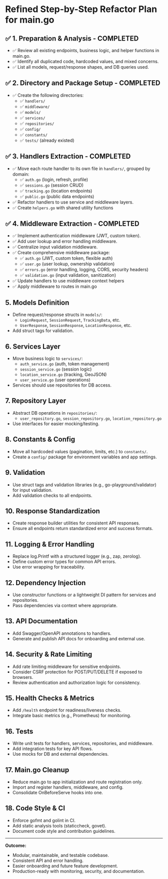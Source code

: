 # Refined Step-by-Step Refactor Plan for main.go

## ✅ 1. Preparation & Analysis - COMPLETED
- ✅ Review all existing endpoints, business logic, and helper functions in main.go.
- ✅ Identify all duplicated code, hardcoded values, and mixed concerns.
- ✅ List all models, request/response shapes, and DB queries used.

## ✅ 2. Directory and Package Setup - COMPLETED
- ✅ Create the following directories:
  - ✅ `handlers/`
  - ✅ `middleware/`
  - ✅ `models/`
  - ✅ `services/`
  - ✅ `repositories/`
  - ✅ `config/`
  - ✅ `constants/`
  - ✅ `tests/` (already existed)

## ✅ 3. Handlers Extraction - COMPLETED
- ✅ Move each route handler to its own file in `handlers/`, grouped by domain:
  - ✅ `auth.go` (login, refresh, profile)
  - ✅ `sessions.go` (session CRUD)
  - ✅ `tracking.go` (location endpoints)
  - ✅ `public.go` (public data endpoints)
- ✅ Refactor handlers to use service and middleware layers.
- ✅ Create `helpers.go` with shared utility functions

## ✅ 4. Middleware Extraction - COMPLETED
- ✅ Implement authentication middleware (JWT, custom token).
- ✅ Add user lookup and error handling middleware.
- ✅ Centralize input validation middleware.
- ✅ Create comprehensive middleware package:
  - ✅ `auth.go` (JWT, custom token, flexible auth)
  - ✅ `user.go` (user lookup, ownership validation)
  - ✅ `errors.go` (error handling, logging, CORS, security headers)
  - ✅ `validation.go` (input validation, sanitization)
- ✅ Update handlers to use middleware context helpers
- ✅ Apply middleware to routes in main.go

## 5. Models Definition
- Define request/response structs in `models/`:
  - `LoginRequest`, `SessionRequest`, `TrackingData`, etc.
  - `UserResponse`, `SessionResponse`, `LocationResponse`, etc.
- Add struct tags for validation.

## 6. Services Layer
- Move business logic to `services/`:
  - `auth_service.go` (auth, token management)
  - `session_service.go` (session logic)
  - `location_service.go` (tracking, GeoJSON)
  - `user_service.go` (user operations)
- Services should use repositories for DB access.

## 7. Repository Layer
- Abstract DB operations in `repositories/`:
  - `user_repository.go`, `session_repository.go`, `location_repository.go`
- Use interfaces for easier mocking/testing.

## 8. Constants & Config
- Move all hardcoded values (pagination, limits, etc.) to `constants/`.
- Create a `config/` package for environment variables and app settings.

## 9. Validation
- Use struct tags and validation libraries (e.g., go-playground/validator) for input validation.
- Add validation checks to all endpoints.

## 10. Response Standardization
- Create response builder utilities for consistent API responses.
- Ensure all endpoints return standardized error and success formats.

## 11. Logging & Error Handling
- Replace log.Printf with a structured logger (e.g., zap, zerolog).
- Define custom error types for common API errors.
- Use error wrapping for traceability.

## 12. Dependency Injection
- Use constructor functions or a lightweight DI pattern for services and repositories.
- Pass dependencies via context where appropriate.

## 13. API Documentation
- Add Swagger/OpenAPI annotations to handlers.
- Generate and publish API docs for onboarding and external use.

## 14. Security & Rate Limiting
- Add rate limiting middleware for sensitive endpoints.
- Consider CSRF protection for POST/PUT/DELETE if exposed to browsers.
- Review authentication and authorization logic for consistency.

## 15. Health Checks & Metrics
- Add `/health` endpoint for readiness/liveness checks.
- Integrate basic metrics (e.g., Prometheus) for monitoring.

## 16. Tests
- Write unit tests for handlers, services, repositories, and middleware.
- Add integration tests for key API flows.
- Use mocks for DB and external dependencies.

## 17. Main.go Cleanup
- Reduce main.go to app initialization and route registration only.
- Import and register handlers, middleware, and config.
- Consolidate OnBeforeServe hooks into one.

## 18. Code Style & CI
- Enforce gofmt and golint in CI.
- Add static analysis tools (staticcheck, govet).
- Document code style and contribution guidelines.

---

**Outcome:**
- Modular, maintainable, and testable codebase.
- Consistent API and error handling.
- Easier onboarding and future feature development.
- Production-ready with monitoring, security, and documentation.
